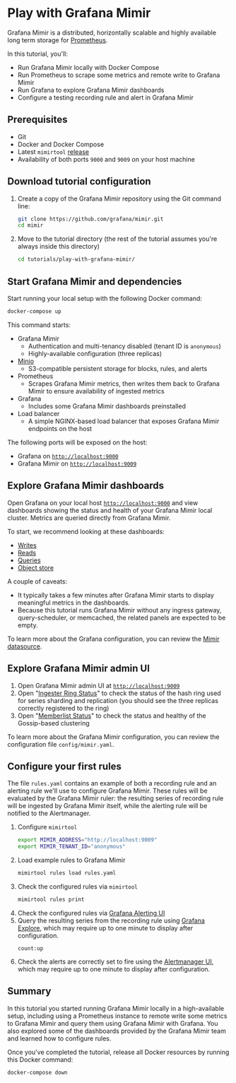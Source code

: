 # Play with Grafana Mimir

Grafana Mimir is a distributed, horizontally scalable and highly available long term storage for [Prometheus](https://prometheus.io).

In this tutorial, you'll:

- Run Grafana Mimir locally with Docker Compose
- Run Prometheus to scrape some metrics and remote write to Grafana Mimir
- Run Grafana to explore Grafana Mimir dashboards
- Configure a testing recording rule and alert in Grafana Mimir

## Prerequisites

- Git
- Docker and Docker Compose
- Latest `mimirtool` [release](https://github.com/grafana/mimir/releases/latest)
- Availability of both ports `9000` and `9009` on your host machine

## Download tutorial configuration

1. Create a copy of the Grafana Mimir repository using the Git command line:
   ```bash
   git clone https://github.com/grafana/mimir.git
   cd mimir
   ```
1. Move to the tutorial directory (the rest of the tutorial assumes you're always inside this directory)
   ```bash
   cd tutorials/play-with-grafana-mimir/
   ```

## Start Grafana Mimir and dependencies

Start running your local setup with the following Docker command:

```bash
docker-compose up
```

This command starts:

- Grafana Mimir
  - Authentication and multi-tenancy disabled (tenant ID is `anonymous`)
  - Highly-available configuration (three replicas)
- [Minio](https://min.io/)
  - S3-compatible persistent storage for blocks, rules, and alerts
- Prometheus
  - Scrapes Grafana Mimir metrics, then writes them back to Grafana Mimir to ensure availability of ingested metrics
- Grafana
  - Includes some Grafana Mimir dashboards preinstalled
- Load balancer
  - A simple NGINX-based load balancer that exposes Grafana Mimir endpoints on the host

The following ports will be exposed on the host:

- Grafana on [`http://localhost:9000`](http://localhost:9000)
- Grafana Mimir on [`http://localhost:9009`](http://localhost:9009)

## Explore Grafana Mimir dashboards

Open Grafana on your local host [`http://localhost:9000`](http://localhost:9000) and view dashboards showing the status
and health of your Grafana Mimir local cluster. Metrics are queried directly from Grafana Mimir.

To start, we recommend looking at these dashboards:

- [Writes](http://localhost:9000/d/0156f6d15aa234d452a33a4f13c838e3/mimir-writes)
- [Reads](http://localhost:9000/d/8d6ba60eccc4b6eedfa329b24b1bd339/mimir-reads)
- [Queries](http://localhost:9000/d/d9931b1054053c8b972d320774bb8f1d/mimir-queries)
- [Object store](http://localhost:9000/d/d5a3a4489d57c733b5677fb55370a723/mimir-object-store)

A couple of caveats:

- It typically takes a few minutes after Grafana Mimir starts to display meaningful metrics in the dashboards.
- Because this tutorial runs Grafana Mimir without any ingress gateway, query-scheduler, or memcached, the related panels are expected to be empty.

To learn more about the Grafana configuration, you can review the [Mimir datasource](http://localhost:9000/datasources).

## Explore Grafana Mimir admin UI

1. Open Grafana Mimir admin UI at [`http://localhost:9009`](http://localhost:9009)
2. Open "[Ingester Ring Status](http://localhost:9009/ingester/ring)" to check the status of the hash ring used for series sharding and replication (you should see the three replicas correctly registered to the ring)
3. Open "[Memberlist Status](http://localhost:9009/memberlist)" to check the status and healthy of the Gossip-based clustering

To learn more about the Grafana Mimir configuration, you can review the configuration file `config/mimir.yaml`.

## Configure your first rules

The file `rules.yaml` contains an example of both a recording rule and an alerting rule we'll use to configure Grafana Mimir.
These rules will be evaluated by the Grafana Mimir ruler: the resulting series of recording rule will be ingested by Grafana Mimir
itself, while the alerting rule will be notified to the Alertmanager.

1. Configure `mimirtool`
   ```bash
   export MIMIR_ADDRESS="http://localhost:9009"
   export MIMIR_TENANT_ID="anonymous"
   ```
1. Load example rules to Grafana Mimir
   ```bash
   mimirtool rules load rules.yaml
   ```
1. Check the configured rules via `mimirtool`
   ```bash
   mimirtool rules print
   ```
1. Check the configured rules via [Grafana Alerting UI](http://localhost:9000/alerting/list)
1. Query the resulting series from the recording rule using [Grafana Explore](http://localhost:9000/explore), which may require up to one minute to display after configuration.
   ```
   count:up
   ```
1. Check the alerts are correctly set to fire using the [Alertmanager UI](http://localhost:9009/alertmanager), which may require up to one minute to display after configuration.

## Summary

In this tutorial you started running Grafana Mimir locally in a high-available setup, including using a Prometheus instance to  remote write
some metrics to Grafana Mimir and query them using Grafana Mimir with Grafana. You also explored some of the dashboards provided
by the Grafana Mimir team and learned how to configure rules.

Once you've completed the tutorial, release all Docker resources by running this Docker command:

```bash
docker-compose down
```
